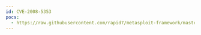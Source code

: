 ```yaml
---
id: CVE-2008-5353
pocs:
  - https://raw.githubusercontent.com/rapid7/metasploit-framework/master/modules/exploits/multi/browser/java_calendar_deserialize.rb
---
```

